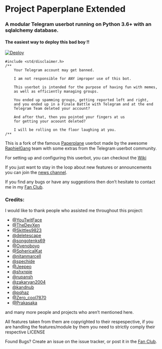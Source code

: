 # Project Paperplane Extended

### **A modular Telegram userbot running on Python 3.6+ with an sqlalchemy database.**

#### The easiest way to deploy this bad boy !!

[![Deploy](https://www.herokucdn.com/deploy/button.svg)](https://heroku.com/deploy?template=https://github.com/noobvishal/Userbot/tree/sql-extended)

    #include <std/disclaimer.h>
    /**
        Your Telegram account may get banned.

        I am not responsible for ANY improper use of this bot.

        This userbot is intended for the purpose of having fun with memes,
        as well as efficiently managing groups.

        You ended up spamming groups, getting reported left and right,
        and you ended up in a Finale Battle with Telegram and at the end
        Telegram Team deleted your account?

        And after that, then you pointed your fingers at us
        for getting your acoount deleted?

        I will be rolling on the floor laughing at you.
    /**

This is a fork of the famous [Paperplane](https://github.com/RaphielGang/Telegram-UserBot) userbot made by the awesome [RaphielGang](https://github.com/RaphielGang) team with some extras from the Telegram userbot community.

For setting up and configuring this userbot, you can checkout the [Wiki](https://telegra.ph/How-to-host-a-Telegram-Userbot-07-24)

If you just want to stay in the loop about new features or
announcements you can join the [news channel](https://t.me/PaperplaneExtended).

If you find any bugs or have any suggestions then don’t hesitate to contact me in my [Fan Club](https://t.me/PaperplaneExtendedChat).

### Credits:

I would like to thank people who assisted me throughout this project:

* [@YouTwitFace](https://github.com/YouTwitFace)
* [@TheDevXen](https://github.com/TheDevXen)
* [@Skittles9823](https://github.com/Skittles9823)
* [@deletescape](https://github.com/deletescape)
* [@songotenks69](https://github.com/songotenks69)
* [@Ovenoboyo](https://github.com/Ovenoboyo)
* [@SphericalKat](https://github.com/ATechnoHazard)
* [@nitanmarcell](https://www.github.com/nitanmarcel)
* [@spechide](https://www.github.com/spechide)
* [@Jeepeo](https://github.com/Jeepeo)
* [@shxnpie](https://github.com/shxnpie)
* [@rupansh](https://github.com/rupansh)
* [@zakaryan2004](https://github.com/zakaryan2004)
* [@kandnub](https://github.com/kandnub)
* [@pqhaz](https://github.com/pqhaz)
* [@Zero_cool7870](https://github.com/jaskaranSM)
* [@Prakasaka](https://github.com/Prakasaka)

and many more people and projects who aren’t mentioned here.

All features taken from them are copyrighted to their respespective, if you are handling the features/module
by them you need to strictly comply their respective LICENSE

Found Bugs? Create an issue on the issue tracker, or post it in the [Fan Club](https://t.me/PaperplaneExtendedChat).
